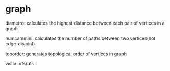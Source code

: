 # graph

diametro: calculates the highest distance between each pair of vertices in a graph

numcammini: calculates the number of paths between two vertices(not edge-disjoint)

toporder: generates topological order of vertices in graph

visita: dfs/bfs